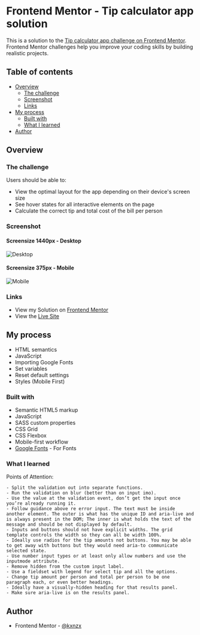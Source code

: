 # Frontend Mentor - Tip calculator app solution

This is a solution to the [Tip calculator app challenge on Frontend Mentor](https://www.frontendmentor.io/challenges/tip-calculator-app-ugJNGbJUX). Frontend Mentor challenges help you improve your coding skills by building realistic projects.

## Table of contents

- [Overview](#overview)
  - [The challenge](#the-challenge)
  - [Screenshot](#screenshot)
  - [Links](#links)
- [My process](#my-process)
  - [Built with](#built-with)
  - [What I learned](#what-i-learned)
- [Author](#author)

## Overview

### The challenge

Users should be able to:

- View the optimal layout for the app depending on their device's screen size
- See hover states for all interactive elements on the page
- Calculate the correct tip and total cost of the bill per person

### Screenshot

#### Screensize 1440px - Desktop

![Desktop](./images/Desktop.gif)

#### Screensize 375px - Mobile

![Mobile](./images/Mobile.gif)

### Links

- View my Solution on [Frontend Mentor](https://www.frontendmentor.io/solutions/tip-calculator-app-5ENQsoQSkk#comment-63c86906d9494d866aaace07)
- View the [Live Site](https://kxnzx.github.io/tip-calculator-app/)

## My process

- HTML semantics
- JavaScript
- Importing Google Fonts
- Set variables
- Reset default settings
- Styles (Mobile First)

### Built with

- Semantic HTML5 markup
- JavaScript
- SASS custom properties
- CSS Grid
- CSS Flexbox
- Mobile-first workflow
- [Google Fonts](https://fonts.google.com/) - For Fonts

### What I learned

Points of Attention:

    - Split the validation out into separate functions.
    - Run the validation on blur (better than on input imo).
    - Use the value at the validation event, don’t get the input once you’re already running it.
    - Follow guidance above re error input. The text must be inside another element. The outer is what has the unique ID and aria-live and is always present in the DOM; The inner is what holds the text of the message and should be not displayed by default.
    - Inputs and buttons should not have explicit widths. The grid template controls the width so they can all be width 100%.
    - Ideally use radios for the tip amounts not buttons. You may be able to get away with buttons but they would need aria-to communicate selected state.
    - Use number input types or at least only allow numbers and use the inputmode attribute.
    - Remove hidden from the custom input label.
    - Use a fieldset with legend for select tip and all the options.
    - Change tip amount per person and total per person to be one paragraph each, or even better headings.
    - Ideally have a visually-hidden heading for that results panel.
    - Make sure aria-live is on the results panel.

## Author

- Frontend Mentor - [@kxnzx](https://www.frontendmentor.io/profile/kxnzx)
